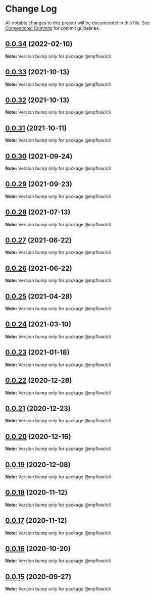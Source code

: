 # Change Log

All notable changes to this project will be documented in this file.
See [Conventional Commits](https://conventionalcommits.org) for commit guidelines.

## [0.0.34](https://github.com/wechat-miniprogram/mpflow/compare/@mpflow/cli@0.0.33...@mpflow/cli@0.0.34) (2022-02-10)

**Note:** Version bump only for package @mpflow/cli

## [0.0.33](https://github.com/wechat-miniprogram/mpflow/compare/@mpflow/cli@0.0.32...@mpflow/cli@0.0.33) (2021-10-13)

**Note:** Version bump only for package @mpflow/cli

## [0.0.32](https://github.com/wechat-miniprogram/mpflow/compare/@mpflow/cli@0.0.31...@mpflow/cli@0.0.32) (2021-10-13)

**Note:** Version bump only for package @mpflow/cli

## [0.0.31](https://github.com/wechat-miniprogram/mpflow/compare/@mpflow/cli@0.0.30...@mpflow/cli@0.0.31) (2021-10-11)

**Note:** Version bump only for package @mpflow/cli

## [0.0.30](https://github.com/wechat-miniprogram/mpflow/compare/@mpflow/cli@0.0.29...@mpflow/cli@0.0.30) (2021-09-24)

**Note:** Version bump only for package @mpflow/cli

## [0.0.29](https://github.com/wechat-miniprogram/mpflow/compare/@mpflow/cli@0.0.28...@mpflow/cli@0.0.29) (2021-09-23)

**Note:** Version bump only for package @mpflow/cli

## [0.0.28](https://github.com/wechat-miniprogram/mpflow/compare/@mpflow/cli@0.0.27...@mpflow/cli@0.0.28) (2021-07-13)

**Note:** Version bump only for package @mpflow/cli

## [0.0.27](https://github.com/wechat-miniprogram/mpflow/compare/@mpflow/cli@0.0.26...@mpflow/cli@0.0.27) (2021-06-22)

**Note:** Version bump only for package @mpflow/cli

## [0.0.26](https://github.com/wechat-miniprogram/mpflow/compare/@mpflow/cli@0.0.25...@mpflow/cli@0.0.26) (2021-06-22)

**Note:** Version bump only for package @mpflow/cli

## [0.0.25](https://github.com/wechat-miniprogram/mpflow/compare/@mpflow/cli@0.0.24...@mpflow/cli@0.0.25) (2021-04-28)

**Note:** Version bump only for package @mpflow/cli

## [0.0.24](https://github.com/wechat-miniprogram/mpflow/compare/@mpflow/cli@0.0.23...@mpflow/cli@0.0.24) (2021-03-10)

**Note:** Version bump only for package @mpflow/cli

## [0.0.23](https://github.com/wechat-miniprogram/mpflow/compare/@mpflow/cli@0.0.22...@mpflow/cli@0.0.23) (2021-01-18)

**Note:** Version bump only for package @mpflow/cli

## [0.0.22](https://github.com/wechat-miniprogram/mpflow/compare/@mpflow/cli@0.0.21...@mpflow/cli@0.0.22) (2020-12-28)

**Note:** Version bump only for package @mpflow/cli

## [0.0.21](https://github.com/wechat-miniprogram/mpflow/compare/@mpflow/cli@0.0.20...@mpflow/cli@0.0.21) (2020-12-23)

**Note:** Version bump only for package @mpflow/cli

## [0.0.20](https://github.com/wechat-miniprogram/mpflow/compare/@mpflow/cli@0.0.19...@mpflow/cli@0.0.20) (2020-12-16)

**Note:** Version bump only for package @mpflow/cli

## [0.0.19](https://github.com/wechat-miniprogram/mpflow/compare/@mpflow/cli@0.0.18...@mpflow/cli@0.0.19) (2020-12-08)

**Note:** Version bump only for package @mpflow/cli

## [0.0.18](https://github.com/wechat-miniprogram/mpflow/compare/@mpflow/cli@0.0.16...@mpflow/cli@0.0.18) (2020-11-12)

**Note:** Version bump only for package @mpflow/cli

## [0.0.17](https://github.com/wechat-miniprogram/mpflow/compare/@mpflow/cli@0.0.16...@mpflow/cli@0.0.17) (2020-11-12)

**Note:** Version bump only for package @mpflow/cli

## [0.0.16](https://github.com/wechat-miniprogram/mpflow/compare/@mpflow/cli@0.0.15...@mpflow/cli@0.0.16) (2020-10-20)

**Note:** Version bump only for package @mpflow/cli

## [0.0.15](https://github.com/wechat-miniprogram/mpflow/compare/@mpflow/cli@0.0.14...@mpflow/cli@0.0.15) (2020-09-27)

**Note:** Version bump only for package @mpflow/cli
